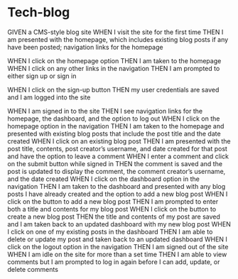 # Tech-blog

GIVEN a CMS-style blog site
WHEN I visit the site for the first time
THEN I am presented with the homepage, 
which includes existing blog posts if any have been posted; 
navigation links for the homepage 
<!-- and the dashboard; - Done -->
<!-- and the option to log in - Done -->
WHEN I click on the homepage option
THEN I am taken to the homepage
WHEN I click on any other links in the navigation
THEN I am prompted to either sign up or sign in
<!-- WHEN I choose to sign up -->
<!-- THEN I am prompted to create a username and password -->
WHEN I click on the sign-up button
THEN my user credentials are saved and I am logged into the site
<!-- WHEN I revisit the site at a later time and choose to sign in -->
<!-- THEN I am prompted to enter my username and password -->
WHEN I am signed in to the site
THEN I see navigation links for the homepage, the dashboard, and the option to log out
WHEN I click on the homepage option in the navigation
THEN I am taken to the homepage and presented with existing blog posts that include the post title and the date created
WHEN I click on an existing blog post
THEN I am presented with the post title, contents, post creator’s username, and date created for that post and have the option to leave a comment
WHEN I enter a comment and click on the submit button while signed in
THEN the comment is saved and the post is updated to display the comment, the comment creator’s username, and the date created
WHEN I click on the dashboard option in the navigation
THEN I am taken to the dashboard and presented with any blog posts I have already created and the option to add a new blog post
WHEN I click on the button to add a new blog post
THEN I am prompted to enter both a title and contents for my blog post
WHEN I click on the button to create a new blog post
THEN the title and contents of my post are saved and I am taken back to an updated dashboard with my new blog post
WHEN I click on one of my existing posts in the dashboard
THEN I am able to delete or update my post and taken back to an updated dashboard
WHEN I click on the logout option in the navigation
THEN I am signed out of the site
WHEN I am idle on the site for more than a set time
THEN I am able to view comments but I am prompted to log in again before I can add, update, or delete comments
